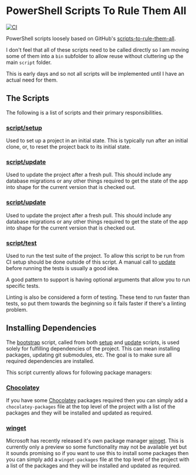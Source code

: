# PowerShell Scripts To Rule Them All

[![CI](https://github.com/peteoshea/powershell-scripts-to-rule-them-all/workflows/CI/badge.svg)](https://github.com/peteoshea/powershell-scripts-to-rule-them-all/actions)

PowerShell scripts loosely based on GitHub's
[scripts-to-rule-them-all](https://github.com/github/scripts-to-rule-them-all).

I don't feel that all of these scripts need to be called directly so I am moving some of them into a
`bin` subfolder to allow reuse without cluttering up the main `script` folder.

This is early days and so not all scripts will be implemented until I have an actual need for them.

## The Scripts

The following is a list of scripts and their primary responsibilities.

### [script/setup][setup]

Used to set up a project in an initial state.
This is typically run after an initial clone, or, to reset the project back to its initial state.

### [script/update][update]

Used to update the project after a fresh pull.
This should include any database migrations or any other things required to get the state of the
app into shape for the current version that is checked out.

### [script/update][update]

Used to update the project after a fresh pull.
This should include any database migrations or any other things required to get the state of the
app into shape for the current version that is checked out.

### [script/test][test]

Used to run the test suite of the project.
To allow this script to be run from CI setup should be done outside of this script.
A manual call to [update][update] before running the tests is usually a good idea.

A good pattern to support is having optional arguments that allow you to run specific tests.

Linting is also be considered a form of testing.
These tend to run faster than tests, so put them towards the beginning so it fails faster if
there's a linting problem.

## Installing Dependencies

The [bootstrap][bootstrap] script, called from both [setup][setup] and [update][update] scripts,
is used solely for fulfilling dependencies of the project.
This can mean installing packages, updating git submodules, etc.
The goal is to make sure all required dependencies are installed.

This script currently allows for following package managers:

### [Chocolatey](https://chocolatey.org/)

If you have some [Chocolatey](https://chocolatey.org/) packages required then you can simply add a
`chocolatey-packages` file at the top level of the project with a list of the packages and they
will be installed and updated as required.

### [winget](https://github.com/microsoft/winget-cli)

Microsoft has recently released it's own package manager
[winget](https://github.com/microsoft/winget-cli).
This is currently only a preview so some functionality may not be available yet but it sounds
promising so if you want to use this to install some packages then you can simply add a
`winget-packages` file at the top level of the project with a list of the packages and they will be
installed and updated as required.

[bootstrap]: script/bin/bootstrap.ps1
[setup]: script/setup.ps1
[test]: script/test.ps1
[update]: script/update.ps1
